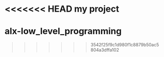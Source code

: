 <<<<<<< HEAD
my project
=======
# alx-low_level_programming
>>>>>>> 3542f25f9c1d980f1c8879b50ac5804a3dffa102
